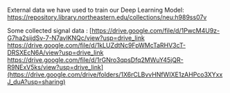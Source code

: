 External data we have used to train our Deep Learning Model:
https://repository.library.northeastern.edu/collections/neu:h989ss07v

Some collected signal data :
[https://drive.google.com/file/d/1PwcM4U9z-G7ha2sijdSv-7-N7avlKNQc/view?usp=drive_link
https://drive.google.com/file/d/1kLUZdtNc9FpWMcTaRHV3cT-DRSXEcN6A/view?usp=drive_link
https://drive.google.com/file/d/1rGNro3qpsDfq2MWuY45jQR-R9NExV5ks/view?usp=drive_link](https://drive.google.com/drive/folders/1X6rCLBvvHNfWIXE1zAHPco3XYxxJ_duA?usp=sharing)
